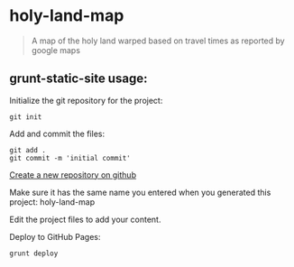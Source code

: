 # holy-land-map
> A map of the holy land warped based on travel times as reported by google maps

## grunt-static-site usage:
Initialize the git repository for the project:
```
git init
```

Add and commit the files:
```
git add .
git commit -m 'initial commit'
```

[Create a new repository on github](http://github.com/new)

Make sure it has the same name you entered when you generated this project: holy-land-map

Edit the project files to add your content.

Deploy to GitHub Pages:
```
grunt deploy
```